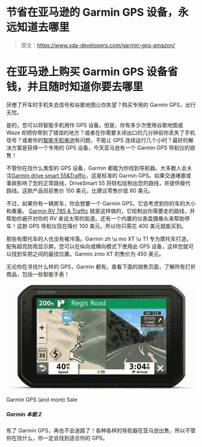 # 节省在亚马逊的 Garmin GPS 设备，永远知道去哪里

> 原文：<https://www.xda-developers.com/garmin-gps-amazon/>

# 在亚马逊上购买 Garmin GPS 设备省钱，并且随时知道你要去哪里

厌倦了开车时手机失去信号和谷歌地图让你失望？购买专用的 Garmin GPS，出行无忧。

是的，您可以将智能手机用作 GPS 设备。但是，你有多少次使用谷歌地图或 Waze 却把你带到了错误的地方？或者在你需要关闭出口的几分钟前你丢失了手机信号？或者你的[智能手机电池](https://www.xda-developers.com/best-portable-chargers/)有问题，不能让 GPS 连续运行几个小时？最好的解决方案是获得一个专用的 GPS 设备，今天亚马逊有一个 Garmin GPS 导航仪的销售！

不管你在找什么类型的 GPS 设备，Garmin 都能为你找到导航器。大多数人会关注[Garmin drive smart 55&Traffic](https://www.amazon.com/Garmin-DriveSmart-Traffic-Hands-Free-Information/dp/B07M98Z8DD?tag=xda-29r94vf-20&ascsubtag=UUxdaUeUpU31168&asc_refurl=https%3A%2F%2Fwww.xda-developers.com%2Fgarmin-gps-amazon%2F&asc_campaign=Short-Term)，这是标准的 Garmin GPS。如果交通堵塞或事故影响了您的正常路线，DriveSmart 55 将轻松绘制出您的路线，并提供替代路线。这款产品目前售价 150 美元，比建议零售价低 80 美元。

不过，如果你有一辆房车，你会想要一个 Garmin GPS，它会考虑到你的车的大小和重量。 [Garmin RV 785 & Traffic](https://www.amazon.com/Garmin-Advanced-Navigator-Voice-Activated-Navigation/dp/B07SVDCC8R?tag=xda-29r94vf-20&ascsubtag=UUxdaUeUpU31168&asc_refurl=https%3A%2F%2Fwww.xda-developers.com%2Fgarmin-gps-amazon%2F&asc_campaign=Short-Term) 就是这样做的，它绘制出你需要走的路线，并帮助你避开对你的 RV 来说太窄的街道。还有一个内置的仪表盘摄像头来帮助停车！这款 GPS 导航仪现在降价 100 美元，所以你只需花 400 美元就能买到。

那些有摩托车的人也没有被冷落。Garmin zh \u mo XT \u T1 专为摩托车打造，配有超亮防雨显示屏。您可以在纵向或横向模式下使用此 GPS 设备，这样您就可以找到车把之间的最佳位置。Garmin zmo XT 的售价为 450 美元。

无论你在寻找什么样的 GPS，Garmin 都有。查看下面的销售页面，了解所有打折商品，包括一些智能手表！

 <picture>![Never get lost again with a Garmin GPS! A variety of navigators are on sale at Amazon, so no matter what you're looking for, you'll be sure to find a GPS that works for you.](img/b58b7d0296d3a16d622d312f6e0375b8.png)</picture> 

Garmin GPS (and more) Sale

##### Garmin 本能 2

有了 Garmin GPS，再也不会迷路了！各种各样的导航器在亚马逊出售，所以不管你在找什么，你一定会找到适合你的 GPS。